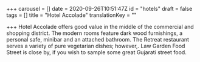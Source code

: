 +++
carousel = []
date = 2020-09-26T10:51:47Z
id = "hotels"
draft = false
tags = []
title = "Hotel Accolade"
translationKey = ""

+++
Hotel Accolade offers good value in the middle of the commercial and shopping district. The modern rooms feature dark wood furnishings, a personal safe, minibar and an attached bathroom. The Retreat restaurant serves a variety of pure vegetarian dishes; however,. Law Garden Food Street is close by, if you wish to sample some great Gujarati street food.